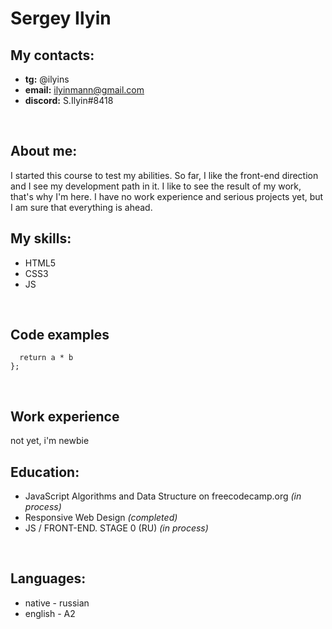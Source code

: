 # Sergey Ilyin

## My contacts:
- **tg:** @ilyins
- **email:** ilyinmann@gmail.com
- **discord:** S.Ilyin#8418
<br>

## About me:
I started this course to test my abilities. So far, I like the front-end direction and I see my development path in it.
I like to see the result of my work, that's why I'm here. I have no work experience and serious projects yet, but I am sure that everything is ahead.
<br>

## My skills:
- HTML5
- CSS3
- JS
<br>

## Code examples

```function multiply(a, b) {
  return a * b
};
```
<br>

## Work experience
not yet, i'm newbie
<br>

## Education:
- JavaScript Algorithms and Data Structure on freecodecamp.org *(in process)*
- Responsive Web Design *(completed)*
- JS / FRONT-END. STAGE 0 (RU) *(in process)*
<br>

## Languages:
- native - russian
- english - A2





